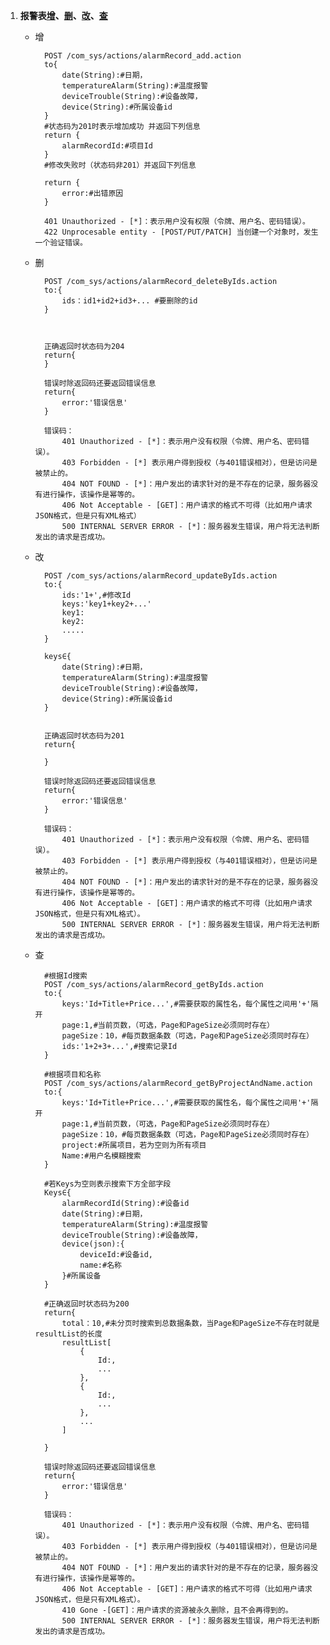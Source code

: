 1.  <a name='alarmRecord'></a>**报警表[增](#alarmRecord_add)、[删](#alarmRecord_delete)、[改](#alarmRecord_change)、[查](#alarmRecord_search)**
	- <a name="alarmRecord_add">增</a>

			POST /com_sys/actions/alarmRecord_add.action
			to{
				date(String):#日期，
				temperatureAlarm(String):#温度报警
				deviceTrouble(String):#设备故障，
				device(String):#所属设备id
			}
			#状态码为201时表示增加成功 并返回下列信息
			return {
				alarmRecordId:#项目Id
			}
			#修改失败时（状态码非201）并返回下列信息

			return {
				error:#出错原因
			}
			
			401 Unauthorized - [*]：表示用户没有权限（令牌、用户名、密码错误）。
			422 Unprocesable entity - [POST/PUT/PATCH] 当创建一个对象时，发生一个验证错误。
	- <a name="alarmRecord_delete">删</a>

			POST /com_sys/actions/alarmRecord_deleteByIds.action
			to:{
				ids：id1+id2+id3+... #要删除的id
			}
			
			
		
			正确返回时状态码为204
			return{
			}
			
			错误时除返回码还要返回错误信息
			return{
				error:'错误信息'
			}
		
			错误码：
				401 Unauthorized - [*]：表示用户没有权限（令牌、用户名、密码错误）。
				403 Forbidden - [*] 表示用户得到授权（与401错误相对），但是访问是被禁止的。
				404 NOT FOUND - [*]：用户发出的请求针对的是不存在的记录，服务器没有进行操作，该操作是幂等的。
				406 Not Acceptable - [GET]：用户请求的格式不可得（比如用户请求JSON格式，但是只有XML格式）
				500 INTERNAL SERVER ERROR - [*]：服务器发生错误，用户将无法判断发出的请求是否成功。
	- <a name="alarmRecord_change">改</a>

			POST /com_sys/actions/alarmRecord_updateByIds.action
			to:{
				ids:'1+',#修改Id
				keys:'key1+key2+...'
				key1:
				key2:
				.....
			}
			
			keys∈{
				date(String):#日期，
				temperatureAlarm(String):#温度报警
				deviceTrouble(String):#设备故障，
				device(String):#所属设备id
			}
		
			
			正确返回时状态码为201
			return{

			}
			
			错误时除返回码还要返回错误信息
			return{
				error:'错误信息'
			}
		
			错误码：
				401 Unauthorized - [*]：表示用户没有权限（令牌、用户名、密码错误）。
				403 Forbidden - [*] 表示用户得到授权（与401错误相对），但是访问是被禁止的。
				404 NOT FOUND - [*]：用户发出的请求针对的是不存在的记录，服务器没有进行操作，该操作是幂等的。
				406 Not Acceptable - [GET]：用户请求的格式不可得（比如用户请求JSON格式，但是只有XML格式）。
				500 INTERNAL SERVER ERROR - [*]：服务器发生错误，用户将无法判断发出的请求是否成功。
	- <a name="alarmRecord_search">查</a>
	
			#根据Id搜索
			POST /com_sys/actions/alarmRecord_getByIds.action
			to:{
				keys:'Id+Title+Price...',#需要获取的属性名，每个属性之间用'+'隔开
				page:1,#当前页数，（可选，Page和PageSize必须同时存在）
				pageSize：10，#每页数据条数（可选，Page和PageSize必须同时存在）
				ids:'1+2+3+...',#搜索记录Id
			}
			
			#根据项目和名称
			POST /com_sys/actions/alarmRecord_getByProjectAndName.action
			to:{
				keys:'Id+Title+Price...',#需要获取的属性名，每个属性之间用'+'隔开
				page:1,#当前页数，（可选，Page和PageSize必须同时存在）
				pageSize：10，#每页数据条数（可选，Page和PageSize必须同时存在）
				project:#所属项目，若为空则为所有项目
				Name:#用户名模糊搜索
			}			

			#若Keys为空则表示搜索下方全部字段
			Keys∈{
				alarmRecordId(String):#设备id
				date(String):#日期，
				temperatureAlarm(String):#温度报警
				deviceTrouble(String):#设备故障，
				device(json):{
					deviceId:#设备id,
					name:#名称
				}#所属设备
			}

			#正确返回时状态码为200
			return{
				total：10,#未分页时搜索到总数据条数，当Page和PageSize不存在时就是resultList的长度
				resultList[
					{
						Id:,
						...
					},
					{
						Id:,
						...
					},
					...
				]

			}

			错误时除返回码还要返回错误信息
			return{
				error:'错误信息'
			}

			错误码：
				401 Unauthorized - [*]：表示用户没有权限（令牌、用户名、密码错误）。
				403 Forbidden - [*] 表示用户得到授权（与401错误相对），但是访问是被禁止的。
				404 NOT FOUND - [*]：用户发出的请求针对的是不存在的记录，服务器没有进行操作，该操作是幂等的。
				406 Not Acceptable - [GET]：用户请求的格式不可得（比如用户请求JSON格式，但是只有XML格式）。
				410 Gone -[GET]：用户请求的资源被永久删除，且不会再得到的。
				500 INTERNAL SERVER ERROR - [*]：服务器发生错误，用户将无法判断发出的请求是否成功。
